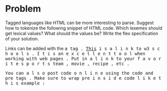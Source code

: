 # Problem 

Tagged languages like HTML can be more interesting to parse. Suggest
how to tokenize the following snippet of HTML code. Which lexemes should get lexical
values? What should the values be? Write the flex specification of your solution.

<p>Links can be added with the <tt>a</ tt> tag .
<a href=” http ://www. w3schools . com/html/ d e f a u l t . asp ”>
This</a> i s a l i n k to w3 s c h o o l s . I t i s an e x c e l l e n t t o o l
when working with web pages .
Put in a l i n k to your f a v o r i t e s p o r t s team ,
movie , recipe , etc .</p>
<p>You can a l s o post code o n l i n e using the <tt>code</ tt>
and <tt>pre</ tt> tags . Make sure to wrap
<tt>pre</ tt> i n s i d e <tt>code</ tt> l i k e t h i s example :</p>